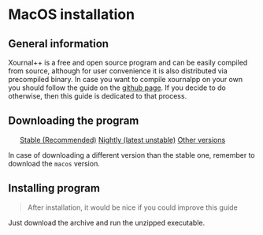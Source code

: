 # MacOS installation

## General information

Xournal++ is a free and open source program and can be easily compiled from source, although for user convenience it is also distributed via precompiled binary. In case you want to compile xournalpp on your own you should follow the guide on the [github page](https://github.com/xournalpp/xournalpp/blob/master/readme/MacBuild.md). If you decide to do otherwise, then this guide is dedicated to that process.

## Downloading the program

<ul id="macosDownloadsContainer" class="downloadsContainer">
<a class="xournalppButton downloadButton" href="{{downloads.macos.stable}}">Stable (Recommended)</a>
<a class="xournalppButton linkButton" href="{{downloads.nightly}}">Nightly (latest unstable)</a>
<a class="xournalppButton linkButton" href="{{downloads.allVersions}}">Other versions</a>
</ul>

In case of downloading a different version than the stable one, remember to download the `macos` version.

## Installing program

> After installation, it would be nice if you could improve this guide

Just download the archive and run the unzipped executable.
